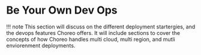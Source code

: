 # Be Your Own Dev Ops

!!! note 
    This section will discuss on the different deployment startergies, and the devops features Choreo offers. It will include sections to cover the concepts of how Choreo handles multi cloud, multi region, and mutli enviorenment deployments.
